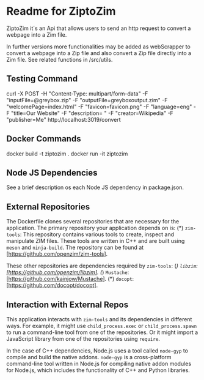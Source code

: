 # Readme for ZiptoZim

ZiptoZim it´s an Api that allows users to send an http request to convert a webpage into a Zim file.

In further versions more functionalities may be added as webScrapper to convert a webpage into a Zip file and also convert a Zip file directly into a Zim file. See related functions in /src/utils.

## Testing Command

curl -X POST -H "Content-Type: multipart/form-data" -F "inputFile=@greybox.zip" -F "outputFile=greyboxoutput.zim" -F "welcomePage=index.html" -F "favicon=favicon.png" -F "language=eng" -F "title=Our Website" -F "description= " -F "creator=Wikipedia" -F "publisher=Me" http://localhost:3019/convert

## Docker Commands

docker build -t ziptozim .
docker run -it ziptozim

## Node JS Dependencies

See a brief description os each Node JS dependency in package.json.

## External Repositories

The Dockerfile clones several repositories that are necessary for the application. The primary repository your application depends on is:
(*) `zim-tools`: This repository contains various tools to create, inspect and manipulate ZIM files. These tools are written in C++ and are built using `meson` and `ninja-build`. The repository can be found at [https://github.com/openzim/zim-tools].

These other repositories are dependencies required by `zim-tools`:
(*) `libzim`: [https://github.com/openzim/libzim].
(*) `Mustache`: [https://github.com/kainjow/Mustache].
(*) `docopt`: [https://github.com/docopt/docopt].

## Interaction with External Repos

This application interacts with `zim-tools` and its dependencies in different ways. For example, it might use `child_process.exec` or `child_process.spawn` to run a command-line tool from one of the repositories. Or it might import a JavaScript library from one of the repositories using `require`.

In the case of C++ dependencies, Node.js uses a tool called `node-gyp` to compile and build the native addons. `node-gyp` is a cross-platform command-line tool written in Node.js for compiling native addon modules for Node.js, which includes the functionality of C++ and Python libraries.
